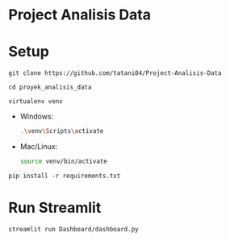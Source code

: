 # Project Analisis Data
 
# Setup
    
    git clone https://github.com/tatani04/Project-Analisis-Data
    
    cd proyek_analisis_data

    virtualenv venv

   - Windows:
     ```bash
     .\venv\Scripts\activate
     ```
   - Mac/Linux:
     ```bash
     source venv/bin/activate
     ```

    pip install -r requirements.txt

# Run Streamlit
    streamlit run Dashboard/dashboard.py
